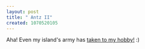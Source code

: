 ```yaml
--- 
layout: post
title: " Antz II"
created: 1070520105
---
```

Aha! Even my island's army has <a href="http://blogger.iftf.org/Future/000270.html"> taken to my hobby!</a> :)
